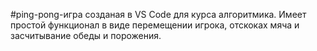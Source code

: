 #ping-pong-игра созданая в VS Code для курса алгоритмика. Имеет простой функционал в виде перемещении игрока, отскоках мяча и засчитывание обеды и порожения.
